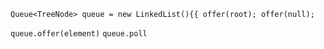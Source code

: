  `Queue<TreeNode> queue = new LinkedList(){{ offer(root); offer(null); `

 `queue.offer(element)`
 `queue.poll`
